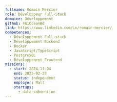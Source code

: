 ```yaml
---
fullname: Romain Mercier
role: Développeur Full-Stack
domaine: Développement
github: 461OceanBd
link: https://www.linkedin.com/in/romain-mercier/
competences:
  - Développement Full-stack
  - Développement Backend
  - Docker
  - JavaScript/TypeScript
  - PostgreSQL
  - Développement Frontend
missions:
  - start: 2024-11-04
    end: 2025-02-28
    status: independent
    employer: Malt
    startups:
      - data-subvention
---
```

